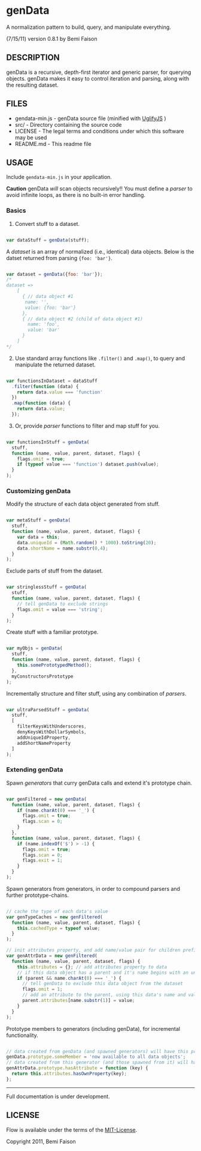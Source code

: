 # genData
A normalization pattern to build, query, and manipulate everything.

(7/15/11)
version 0.8.1
by Bemi Faison


## DESCRIPTION


genData is a recursive, depth-first iterator and generic parser, for querying objects. genData makes it easy to control iteration and parsing, along with the resulting dataset.


## FILES


* gendata-min.js - genData source file (minified with [UglifyJS](http://marijnhaverbeke.nl/uglifyjs) )
* src/ - Directory containing the source code
* LICENSE - The legal terms and conditions under which this software may be used
* README.md - This readme file


## USAGE


Include `gendata-min.js` in your application.


**Caution** genData _will_ scan objects recursively!! You must define a _parser_ to avoid infinite loops, as there is no built-in error handling.


### Basics


1) Convert stuff to a dataset.


```js

var dataStuff = genData(stuff);

```

A _dataset_ is an array of normalized (i.e., identical) data objects. Below is the datset returned from parsing `{foo: 'bar'}`.


```js

var dataset = genData({foo: 'bar'});
/*
dataset =>
    [
      { // data object #1
       name: '',
       value: {foo: 'bar'}
      },
      { // data object #2 (child of data object #1)
        name: 'foo',
        value: 'bar'
      }
    ]
*/

```

2) Use standard array functions like `.filter()` and `.map()`, to query and manipulate the returned dataset.

```js

var functionsInDataset = dataStuff
  .filter(function (data) {
    return data.value === 'function'
  })
  .map(function (data) {
    return data.value;
  });

```

3) Or, provide _parser_ functions to filter and map stuff for you.

```js

var functionsInStuff = genData(
  stuff,
  function (name, value, parent, dataset, flags) {
    flags.omit = true;
    if (typeof value === 'function') dataset.push(value);
  }
);


```

### Customizing genData


Modify the structure of each data object generated from stuff.


```js

var metaStuff = genData(
  stuff,
  function (name, value, parent, dataset, flags) {
    var data = this;
    data.uniqueId = (Math.random() * 1000).toString(20);
    data.shortName = name.substr(0,4);
  }
);

```


Exclude parts of stuff from the dataset.


```js

var stringlessStuff = genData(
  stuff,
  function (name, value, parent, dataset, flags) {
    // tell genData to exclude strings
    flags.omit = value === 'string';
  }
);

```


Create stuff with a familiar prototype.


```js

var myObjs = genData(
  stuff,
  function (name, value, parent, dataset, flags) {
    this.somePrototypedMethod();
  },
  myConstructorsPrototype
);

```


Incrementally structure and filter stuff, using any combination of _parsers_.


```js

var ultraParsedStuff = genData(
  stuff,
  [
    filterKeysWithUnderscores,
    denyKeysWithDollarSymbols,
    addUniqueIdProperty,
    addShortNameProperty
  ]
);

```

### Extending genData


Spawn _generators_ that curry genData calls and extend it's prototype chain.


```js

var genFiltered = new genData(
  function (name, value, parent, dataset, flags) {
    if (name.charAt(0) === '_') {
      flags.omit = true;
      flags.scan = 0;
    }
  },
  function (name, value, parent, dataset, flags) {
    if (name.indexOf('$') > -1) {
      flags.omit = true;
      flags.scan = 0;
      flags.exit = 1;
    }
  }
);

```


Spawn generators from generators, in order to compound parsers and further prototype-chains.


```js

// cache the type of each data's value
var genTypeCaches = new genFiltered(
  function (name, value, parent, dataset, flags) {
    this.cachedType = typeof value; 
  }
);

// init attributes property, and add name/value pair for children prefixed with an underscore
var genAttrData = new genFiltered(
  function (name, value, parent, dataset, flags) {
    this.attributes = {}; // add attributes property to data
    // if this data object has a parent and it's name begins with an underscore...
    if (parent && name.charAt(0) === '_') {
      // tell genData to exclude this data object from the dataset
      flags.omit = 1;
      // add an attribute to the parent, using this data's name and value
      parent.attributes[name.substr(1)] = value;
    }
  }
);

```


Prototype members to generators (including genData), for incremental functionality.


```js

// data created from genData (and spawned generators) will have this property
genData.prototype.someMember = 'now available to all data objects';
// data created from this generator (and those spawned from it) will have this method
genAttrData.prototype.hasAttribute = function (key) {
  return this.attributes.hasOwnProperty(key);
};

```


---

Full documentation is under development.

## LICENSE

Flow is available under the terms of the [MIT-License](http://en.wikipedia.org/wiki/MIT_License#License_terms).

Copyright 2011, Bemi Faison